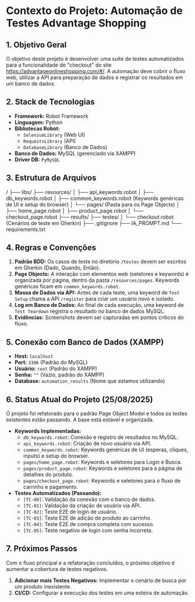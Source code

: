 # Contexto do Projeto: Automação de Testes Advantage Shopping

## 1. Objetivo Geral
O objetivo deste projeto é desenvolver uma suíte de testes automatizados para a funcionalidade de "checkout" do site https://advantageonlineshopping.com/#/. A automação deve cobrir o fluxo web, utilizar a API para preparação de dados e registrar os resultados em um banco de dados.

## 2. Stack de Tecnologias
* **Framework:** Robot Framework
* **Linguagem:** Python
* **Bibliotecas Robot:**
    * `SeleniumLibrary` (Web UI)
    * `RequestsLibrary` (API)
    * `DatabaseLibrary` (Banco de Dados)
* **Banco de Dados:** MySQL (gerenciado via XAMPP)
* **Driver DB:** `PyMySQL`

## 3. Estrutura de Arquivos
/
├── libs/
├── resources/
│   ├── api_keywords.robot
│   ├── db_keywords.robot
│   ├── common_keywords.robot  (Keywords genéricas de UI e setup do browser)
│   └── pages/                 (Pasta para os Page Objects)
│       ├── home_page.robot
│       ├── product_page.robot
│       └── checkout_page.robot
├── results/
├── testes/
│   └── checkout.robot      (Cenários de teste em Gherkin)
├── .gitignore
├── IA_PROMPT.md
└── requirements.txt

## 4. Regras e Convenções
1.  **Padrão BDD:** Os casos de teste no diretório `/testes` devem ser escritos em Gherkin (Dado, Quando, Então).
2.  **Page Objects:** A interação com elementos web (seletores e keywords) é organizada por página, dentro da pasta `/resources/pages`. Keywords genéricas ficam em `common_keywords.robot`.
3.  **Massa de Dados via API:** Antes de cada teste, uma keyword de `Test Setup` chama a API `/register` para criar um usuário novo e isolado.
4.  **Log em Banco de Dados:** Ao final de cada execução, uma keyword de `Test Teardown` registra o resultado no banco de dados MySQL.
5.  **Evidências:** Screenshots devem ser capturadas em pontos críticos do fluxo.

## 5. Conexão com Banco de Dados (XAMPP)
* **Host:** `localhost`
* **Port:** `3306` (Padrão do MySQL)
* **Usuário:** `root` (Padrão do XAMPP)
* **Senha:** `""` (Vazio, padrão do XAMPP)
* **Database:** `automation_results` (Nome que estamos utilizando)

## 6. Status Atual do Projeto (25/08/2025)
O projeto foi refatorado para o padrão Page Object Model e todos os testes existentes estão passando. A base está estável e organizada.
* **Keywords Implementadas:**
    * `db_keywords.robot`: Conexão e registro de resultados no MySQL.
    * `api_keywords.robot`: Criação de novo usuário via API.
    * `common_keywords.robot`: Keywords genéricas de UI (esperas, cliques, inputs) e setup do browser.
    * `pages/home_page.robot`: Keywords e seletores para Login e Busca.
    * `pages/product_page.robot`: Keywords e seletores para a página de detalhes do produto.
    * `pages/checkout_page.robot`: Keywords e seletores para o fluxo de carrinho e pagamento.
* **Testes Automatizados (Passando):**
    * `[TC-00]`: Validação da conexão com o banco de dados.
    * `[TC-01]`: Validação da criação de usuário via API.
    * `[TC-02]`: Teste E2E de login de usuário.
    * `[TC-03]`: Teste E2E de adição de produto ao carrinho.
    * `[TC-04]`: Teste E2E de compra completa com sucesso.
    * `[TC-05]`: Teste negativo de login com senha incorreta.

## 7. Próximos Passos
Com o fluxo principal e a refatoração concluídos, o próximo objetivo é aumentar a cobertura de testes negativos.
1.  **Adicionar mais Testes Negativos:** Implementar o cenário de busca por um produto inexistente.
2.  **CI/CD:** Configurar a execução dos testes em uma esteira de automação.
